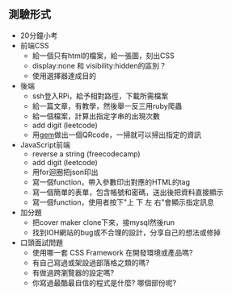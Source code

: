 ## 測驗形式
* 20分鐘小考
* 前端CSS
	* 給一個只有html的檔案，給一張圖，刻出CSS
	* display:none 和 visibility:hidden的區別？
	* 使用選擇器達成目的
* 後端
	* ssh登入RPi，給予相對路徑，下載所需檔案
	* 給一篇文章，有教學，然後舉一反三用ruby爬蟲
	* 給一個檔案，計算出指定字串的出現次數
	* add digit (leetcode)
	* 用[gem](https://richonrails.com/articles/generating-qr-codes-in-your-ruby-on-rails-application)做出一個QRcode，一掃就可以掃出指定的資訊
* JavaScript前端
	* reverse a string  (freecodecamp)
	* add digit (leetcode)
	* 用for迴圈把json印出
	* 寫一個function，帶入參數印出對應的HTML的tag
	* 寫一個簡單的表單，包含帳號和密碼，送出後把資料直接顯示
	* 寫一個function，使用者按下"上 下 左 右"會顯示指定訊息
* 加分題
	* 把cover maker clone下來，接mysql然後run
	* 找到IOH網站的bug或不合理的設計，分享自己的想法或修掉
* 口頭面試問題
	* 使用哪一套 CSS Framework 在開發環境或產品嗎?
	* 有自己寫過或架設過部落格之類的嗎?
	* 有做過跨瀏覽器的設定嗎?
	* 你寫過最酷最自信的程式是什麼? 哪個部份呢?

